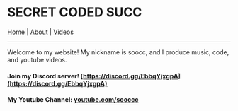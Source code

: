 # SECRET CODED SUCC
[Home](soocc.github.io) | [About](about) | [Videos](videos)
<hr>

Welcome to my website! My nickname is soocc, and I produce music, code, and youtube videos.
#### Join my Discord server! [https://discord.gg/EbbqYjxgpA](https://discord.gg/EbbqYjxgpA)
#### My Youtube Channel: [youtube.com/sooccc](youtube.com/soocc)
